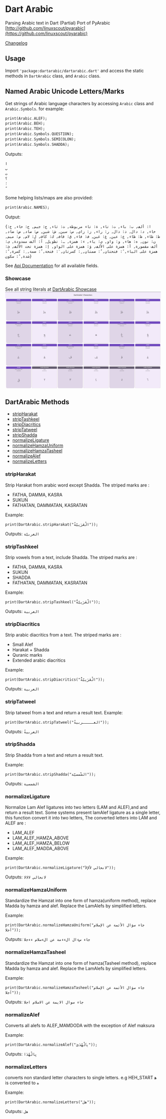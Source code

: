 # Dart Arabic

Parsing Arabic text in Dart
(Partial) Port of PyArabic [http://github.com/linuxscout/pyarabic](https://github.com/linuxscout/pyarabic)

[Changelog](CHANGELOG.md)

## Usage
Import `'package:dartarabic/dartarabic.dart'` and access the static methods in `DartArabic` class, and `Arabic` class.

## Named Arabic Unicode Letters/Marks
Get strings of Arabic language characters by accessing `Arabic` class and `Arabic.Symbols`. for example:
```dart
print(Arabic.ALEF);
print(Arabic.BEH);
print(Arabic.TEH);
print(Arabic.Symbols.QUESTION);
print(Arabic.Symbols.SEMICOLON);
print(Arabic.Symbols.SHADDA);
```
Outputs:
```shell
ا
ب
ت
؟
؛
ّ

```
 Some helping lists/maps are also provided:
```dart
print(Arabic.NAMES);
```
Output: 
```shell
{ا: ألف, ب: باء, ت: تاء, ة: تاء مربوطة, ث: ثاء, ج: جيم, ح: حاء, خ: خاء, د: دال, ذ: ذال, ر: راء, ز: زاي, س: سين, ش: شين, ص: صاد, ض: ضاد, ط: طاء, ظ: ظاء, ع: عين, غ: غين, ف: فاء, ق: قاف, ك: كاف, ل: لام, م: ميم, ن: نون, ه: هاء, و: واو, ي: ياء, ء: همزة, ـ: تطويل, آ: ألف ممدودة, ى: ألف مقصورة, أ: همزة على الألف, ؤ: همزة على الواو, إ: همزة تحت الألف, ئ: همزة على الياء, ً: فتحتان, ٌ: ضمتان, ٍ: كسرتان, َ: فتحة, ُ: ضمة, ِ: كسرة, ّ: شدة, ْ: سكون}
```
See [Api Documentation](https://pub.dev/documentation/dartarabic/latest/) for all available fields. 
### Showcase
See all string literals at [DartArabic Showcase](https://thexaib.github.io/apps/dartarabic/)
![DartArabic Showcase](images/dartarabic_showcase.png)
## DartArabic Methods
- [stripHarakat](#stripharakat)
- [stripTashkeel](#striptashkeel)
- [stripDiacritics](#stripdiacritics)
- [stripTatweel](#striptatweel)
- [stripShadda](#stripshadda)
- [normalizeLigature](#normalizeligature)
- [normalizeHamzaUniform](#normalizehamzauniform)
- [normalizeHamzaTasheel](#normalizehamzatasheel)
- [normalizeAlef](#normalizealef)
- [normalizeLetters](#normalizeletters)

### stripHarakat
Strip Harakat from arabic word except Shadda.
The striped marks are :
- FATHA, DAMMA, KASRA
- SUKUN
- FATHATAN, DAMMATAN, KASRATAN

Example:
```
print(DartArabic.stripHarakat("الْعَرَبِيّةُ"));
```
Outputs: `العربيّة`

### stripTashkeel
Strip vowels from a text, include Shadda. The striped marks are :
- FATHA, DAMMA, KASRA
- SUKUN
- SHADDA
- FATHATAN, DAMMATAN, KASRATAN

Example:
```
print(DartArabic.stripTashkeel("الْعَرَبِيّةُُ"));
```
Outputs: `العربية`



### stripDiacritics
Strip arabic diacritics from a text. The striped marks are :
- Small Alef 
- Harakat + Shadda
- Quranic marks
- Extended arabic diacritics

Example:
```
print(DartArabic.stripDiacritics("الْعَرَبِيّةُُ"));
```
Outputs: `العربية`


### stripTatweel
 Strip tatweel from a text and return a result text.
Example:
```
print(DartArabic.stripTatweel("العـــــربيةُ"));
```
Outputs: `العربيةُ`



### stripShadda
 Strip Shadda from a text and return a result text.

Example:
```
print(DartArabic.stripShadda("الشّمسيّة"));
```
Outputs: `الشمسية`


### normalizeLigature
Normalize Lam Alef ligatures into two letters (LAM and ALEF),and and return a result text. Some systems present lamAlef ligature as a single letter, this function convert it into two letters, The converted letters into  LAM and ALEF are :
- LAM_ALEF
- LAM_ALEF_HAMZA_ABOVE
- LAM_ALEF_HAMZA_BELOW
- LAM_ALEF_MADDA_ABOVE
        
Example:
```
print(DartArabic.normalizeLigature("ﻻنحالي ﻷﻹﻵ"));
```
Outputs: `لانحالي لالالا`


### normalizeHamzaUniform
Standardize the Hamzat into one form of hamza(uniform method), replace Madda by hamza and alef. Replace the LamAlefs by simplified letters.

Example:
```
print(DartArabic.normalizeHamzaUniform("جاء سؤال الأئمة عن الإسلام آجلا"));
```
Outputs: `جاء سءال الءءمة عن الءسلام ءءجلا`


### normalizeHamzaTasheel
Standardize the Hamzat into one form of hamza(Tasheel method), replace Madda by hamza and alef. Replace the LamAlefs by simplified letters.

Example:
```
print(DartArabic.normalizeHamzaTasheel("جاء سؤال الأئمة عن الإسلام آجلا"));
```
Outputs: `جاء سوال الايمة عن الاسلام اجلا`


### normalizeAlef
Converts all alefs to ALEF_MAMDODA with the exception of Alef maksura

Example:
```
print(DartArabic.normalizeAlef("بِٱلْهُدَىٰ"));
```
Outputs: `بِالْهُدَا`

### normalizeLetters
converts non standard letter characters to single letters. e.g HEH_START ﻫ is converted to ه

Example:
```
print(DartArabic.normalizeLetters("ﻫﻞ"));
```
Outputs: `هل`

